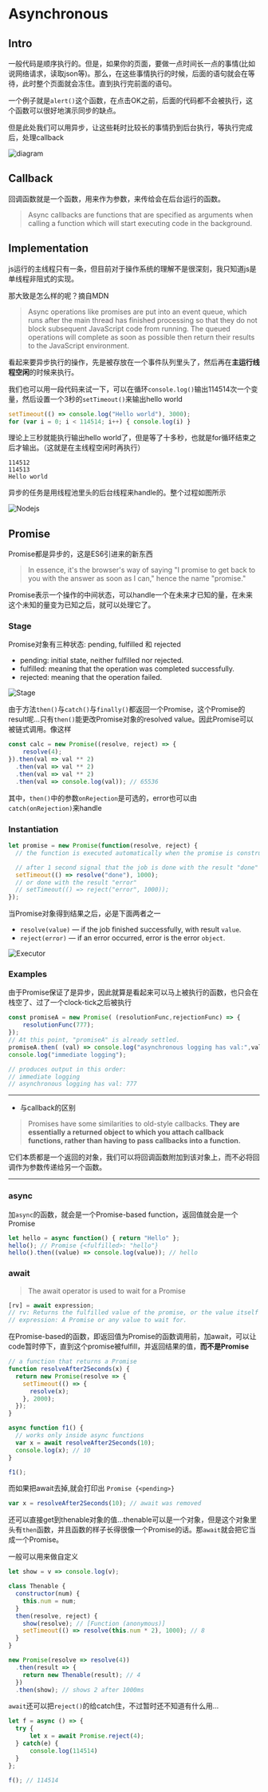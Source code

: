 # Asynchronous

## Intro

一般代码是顺序执行的。但是，如果你的页面，要做一点时间长一点的事情(比如说网络请求，读取json等)。那么，在这些事情执行的时候，后面的语句就会在等待，此时整个页面就会冻住。直到执行完前面的语句。

一个例子就是`alert()`这个函数，在点击OK之前，后面的代码都不会被执行，这个函数可以很好地演示同步的缺点。

但是此处我们可以用异步，让这些耗时比较长的事情扔到后台执行，等执行完成后，处理callback

![diagram](./images/0_BJ0YjCrj9RSruxbS.png)

## Callback

回调函数就是一个函数，用来作为参数，来传给会在后台运行的函数。

> Async callbacks are functions that are specified as arguments when calling a function which will start executing code in the background.

## Implementation

js运行的主线程只有一条，但目前对于操作系统的理解不是很深刻，我只知道js是单线程非阻式的实现。

那大致是怎么样的呢？摘自MDN

> Async operations like promises are put into an event queue, which runs after the main thread has finished processing so that they do not block subsequent JavaScript code from running. The queued operations will complete as soon as possible then return their results to the JavaScript environment.

看起来要异步执行的操作，先是被存放在一个事件队列里头了，然后再在**主运行线程空闲**的时候来执行。

我们也可以用一段代码来试一下，可以在循环`console.log()`输出114514次一个变量，然后设置一个3秒的`setTimeout()`来输出hello world

``` javascript
setTimeout(() => console.log("Hello world"), 3000);
for (var i = 0; i < 114514; i++) { console.log(i) }
```

理论上三秒就能执行输出hello world了，但是等了十多秒，也就是for循环结束之后才输出。（这就是在主线程空闲时再执行）

``` shell
114512
114513
Hello world
```

异步的任务是用线程池里头的后台线程来handle的。整个过程如图所示

![Nodejs](./images/event_loop_nodejs.png)

## Promise

Promise都是异步的，这是ES6引进来的新东西

> In essence, it's the browser's way of saying "I promise to get back to you with the answer as soon as I can," hence the name "promise."

Promise表示一个操作的中间状态，可以handle一个在未来才已知的量，在未来这个未知的量变为已知之后，就可以处理它了。

### Stage

Promise对象有三种状态: pending, fulfilled 和 rejected

- pending: initial state, neither fulfilled nor rejected.
- fulfilled: meaning that the operation was completed successfully.
- rejected: meaning that the operation failed.

![Stage](./images/promises.png)

由于方法`then()`与`catch()`与`finally()`都返回一个Promise，这个Promise的result呢...只有`then()`能更改Promise对象的resolved value。因此Promise可以被链式调用。像这样

``` javascript
const calc = new Promise((resolve, reject) => {
    resolve(4);
}).then(val => val ** 2)
  .then(val => val ** 2)
  .then(val => val ** 2)
  .then(val => console.log(val)); // 65536
```

其中，`then()`中的参数`onRejection`是可选的，error也可以由`catch(onRejection)`来handle

### Instantiation

``` javascript
let promise = new Promise(function(resolve, reject) {
  // the function is executed automatically when the promise is constructed

  // after 1 second signal that the job is done with the result "done"
  setTimeout(() => resolve("done"), 1000);
  // or done with the result "error"
  // setTimeout(() => reject("error", 1000));
});
```

当Promise对象得到结果之后，必是下面两者之一

- `resolve(value)` — if the job finished successfully, with result `value`.
- `reject(error)` — if an error occurred, error is the error `object`.

![Executor](./images/promise_executor.jpg)

### Examples

由于Promise保证了是异步，因此就算是看起来可以马上被执行的函数，也只会在栈空了、过了一个clock-tick之后被执行

``` javascript
const promiseA = new Promise( (resolutionFunc,rejectionFunc) => {
    resolutionFunc(777);
});
// At this point, "promiseA" is already settled.
promiseA.then( (val) => console.log("asynchronous logging has val:",val) );
console.log("immediate logging");

// produces output in this order:
// immediate logging
// asynchronous logging has val: 777
```

---

- 与callback的区别

> Promises have some similarities to old-style callbacks. **They are essentially a returned object to which you attach callback functions, rather than having to pass callbacks into a function.**

它们本质都是一个返回的对象，我们可以将回调函数附加到该对象上，而不必将回调作为参数传递给另一个函数。

---

### async

加`async`的函数，就会是一个Promise-based function，返回值就会是一个Promise

``` javascript
let hello = async function() { return "Hello" };
hello(); // Promise {<fulfilled>: "hello"}
hello().then((value) => console.log(value)); // hello
```

### await

> The await operator is used to wait for a Promise

``` javascript
[rv] = await expression;
// rv: Returns the fulfilled value of the promise, or the value itself if it's not a Promise.
// expression: A Promise or any value to wait for.
```

在Promise-based的函数，即返回值为Promise的函数调用前，加await，可以让code暂时停下，直到这个promise被fulfill，并返回结果的值，**而不是Promise**

``` javascript
// a function that returns a Promise
function resolveAfter2Seconds(x) {
  return new Promise(resolve => {
    setTimeout(() => {
      resolve(x);
    }, 2000);
  });
}

async function f1() {
  // works only inside async functions
  var x = await resolveAfter2Seconds(10);
  console.log(x); // 10
}

f1();
```

而如果把await去掉,就会打印出 `Promise {<pending>}`

``` javascript
var x = resolveAfter2Seconds(10); // await was removed
```

还可以直接get到thenable对象的值...thenable可以是一个对象，但是这个对象里头有`then`函数，并且函数的样子长得很像一个Promise的话。那`await`就会把它当成一个Promise。

一般可以用来做自定义

``` javascript
let show = v => console.log(v);

class Thenable {
  constructor(num) {
    this.num = num;
  }
  then(resolve, reject) {
    show(resolve); // [Function (anonymous)]
    setTimeout(() => resolve(this.num * 2), 1000); // 8
  }
}

new Promise(resolve => resolve(4))
  .then(result => {
    return new Thenable(result); // 4
  })
  .then(show); // shows 2 after 1000ms
```

`await`还可以把`reject()`的给catch住，不过暂时还不知道有什么用...

``` javascript
let f = async () => {
  try {
      let x = await Promise.reject(4);
  } catch(e) {
      console.log(114514)
  }
};

f(); // 114514
```
